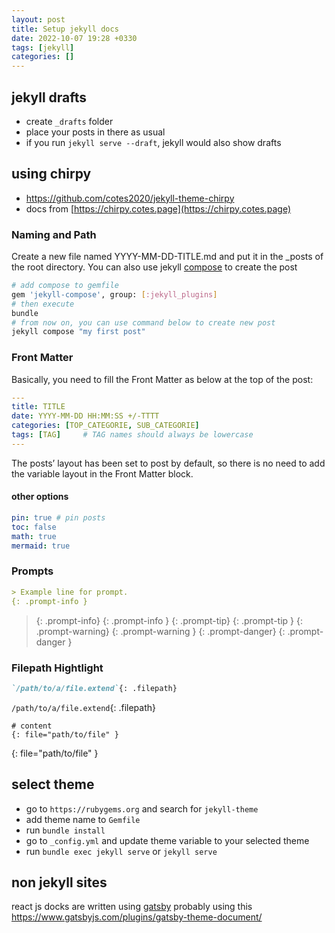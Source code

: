```yaml
---
layout: post
title: Setup jekyll docs
date: 2022-10-07 19:28 +0330
tags: [jekyll]
categories: []
---
```

## jekyll drafts
- create `_drafts` folder
- place your posts in there as usual
- if you run `jekyll serve --draft`, jekyll would also show drafts

## using chirpy
- https://github.com/cotes2020/jekyll-theme-chirpy
- docs from [https://chirpy.cotes.page](https://chirpy.cotes.page)
### Naming and Path
Create a new file named YYYY-MM-DD-TITLE.md and put it in the _posts of the root directory. You can also use jekyll [compose](https://github.com/jekyll/jekyll-compose) to create the post
```bash
# add compose to gemfile
gem 'jekyll-compose', group: [:jekyll_plugins]
# then execute
bundle
# from now on, you can use command below to create new post
jekyll compose "my first post"
```

### Front Matter
Basically, you need to fill the Front Matter as below at the top of the post:
```yaml
---
title: TITLE
date: YYYY-MM-DD HH:MM:SS +/-TTTT
categories: [TOP_CATEGORIE, SUB_CATEGORIE]
tags: [TAG]     # TAG names should always be lowercase
---
```
 The posts’ layout has been set to post by default, so there is no need to add the variable layout in the Front Matter block.

#### other options
 ```yaml
pin: true # pin posts
toc: false
math: true
mermaid: true
 ```

### Prompts
```md
> Example line for prompt.
{: .prompt-info }
```
> \{: .prompt-info\}
{: .prompt-info }
> \{: .prompt-tip\}
{: .prompt-tip }
> \{: .prompt-warning\}
{: .prompt-warning }
> \{: .prompt-danger\}
{: .prompt-danger }

### Filepath Hightlight
```md
`/path/to/a/file.extend`{: .filepath}
```
`/path/to/a/file.extend`{: .filepath}

```shell
# content
{: file="path/to/file" }
```
{: file="path/to/file" }

## select theme
- go to `https://rubygems.org` and search for `jekyll-theme`
- add theme name to `Gemfile`
- run `bundle install`
- go to `_config.yml` and update theme variable to your selected theme
- run `bundle exec jekyll serve` or `jekyll serve`

## non jekyll sites
react js docks are written using [gatsby](https://github.com/reactjs/reactjs.org)
probably using this https://www.gatsbyjs.com/plugins/gatsby-theme-document/
